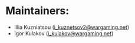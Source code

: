 # Maintainers:

- Illia Kuzniatsou (i_kuznetsov2@wargaming.net)
- Igor Kulakov (i_kulakov@wargaming.net)
